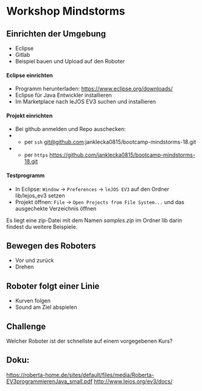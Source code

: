 # Workshop Mindstorms

## Einrichten der Umgebung
- Eclipse
- Gitlab
- Beispiel bauen und Upload auf den Roboter

#### Eclipse einrichten
- Programm herunterladen: https://www.eclipse.org/downloads/
- Eclipse für Java Entwickler installieren
- Im Marketplace nach leJOS EV3 suchen und installieren

#### Projekt einrichten
- Bei github anmelden und Repo auschecken:
- - per `ssh` git@github.com:janklecka0815/bootcamp-mindstorms-18.git
- - per `https` https://github.com/janklecka0815/bootcamp-mindstorms-18.git

#### Testprogramm
- In Eclipse: `Window` -> `Preferences` -> `leJOS EV3` auf den Ordner lib/lejos_ev3 setzen
- Projekt öffnen: `File` -> `Open Projects from File System...` und das ausgechekte Verzeichnis öffnen

Es liegt eine zip-Datei mit dem Namen *samples.zip* im Ordner lib darin findest du weitere Beispiele. 

## Bewegen des Roboters
- Vor und zurück
- Drehen

## Roboter folgt einer Linie
- Kurven folgen
- Sound am Ziel abspielen

## Challenge
Welcher Roboter ist der schnellste auf einem vorgegebenen Kurs?

## Doku:
https://roberta-home.de/sites/default/files/media/Roberta-EV3programmierenJava_small.pdf
http://www.lejos.org/ev3/docs/